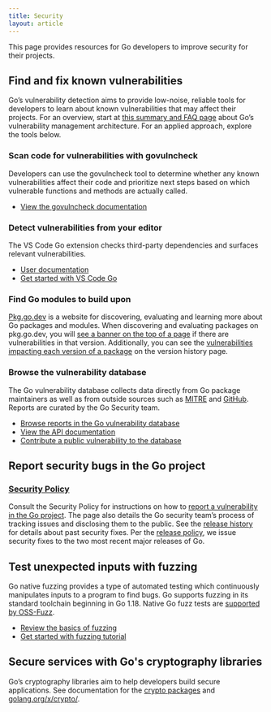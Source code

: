 ```yaml
---
title: Security
layout: article
---
```


This page provides resources for Go developers to improve security for their
projects.

## Find and fix known vulnerabilities

Go’s vulnerability detection aims to provide low-noise, reliable tools for
developers to learn about known vulnerabilities that may affect their projects.
For an overview, start at [this summary and FAQ page](https://go.dev/security/vuln)
about Go’s vulnerability management architecture. For an applied approach,
explore the tools below.


### Scan code for vulnerabilities with govulncheck

Developers can use the govulncheck tool to determine whether any known
vulnerabilities affect their code and prioritize next steps based on which vulnerable
functions and methods are actually called.

- [View the govulncheck documentation](https://pkg.go.dev/golang.org/x/vuln/cmd/govulncheck)

### Detect vulnerabilities from your editor

The VS Code Go extension checks third-party dependencies and surfaces relevant vulnerabilities.

- [User documentation](https://go.dev/security/vuln/editor)
- [Get started with VS Code Go](https://marketplace.visualstudio.com/items?itemName=golang.go)

### Find Go modules to build upon

[Pkg.go.dev](https://pkg.go.dev/) is a website for discovering, evaluating and
learning more about Go packages and modules. When discovering and evaluating
packages on pkg.go.dev, you will
[see a banner on the top of a page](https://pkg.go.dev/golang.org/x/text@v0.3.7/language)
if there are vulnerabilities in that version. Additionally, you can see the
[vulnerabilities impacting each version of a package](https://pkg.go.dev/golang.org/x/text@v0.3.7/language?tab=versions)
on the version history page.

### Browse the vulnerability database

The Go vulnerability database collects data directly from Go package
maintainers as well as from outside sources such as [MITRE](https://www.cve.org/) and [GitHub](https://github.com/). Reports
are curated by the Go Security team.

- [Browse reports in the Go vulnerability database](https://pkg.go.dev/vuln/)
- [View the API documentation](https://go.dev/security/vuln/database#api)
- [Contribute a public vulnerability to the database](https://go.dev/s/vulndb-report-new)


## Report security bugs in the Go project

### [Security Policy](https://go.dev/security/policy)

Consult the Security Policy for instructions on how to
[report a vulnerability in the Go project](https://go.dev/security/policy#reporting-a-security-bug).
The page also details the Go security team’s process of tracking issues and
disclosing them to the public. See the
[release history](https://go.dev/doc/devel/release) for details about past security
fixes. Per the [release policy](https://go.dev/doc/devel/release#policy),
we issue security fixes to the two most recent major releases of Go.

## Test unexpected inputs with fuzzing

Go native fuzzing provides a type of automated testing which continuously
manipulates inputs to a program to find bugs. Go supports fuzzing in its
standard toolchain beginning in Go 1.18.  Native Go fuzz tests are
[supported by OSS-Fuzz](https://google.github.io/oss-fuzz/getting-started/new-project-guide/go-lang/#native-go-fuzzing-support).

- [Review the basics of fuzzing](https://go.dev/security/fuzz)
- [Get started with fuzzing tutorial](https://go.dev/doc/tutorial/fuzz)

## Secure services with Go's cryptography libraries

Go’s cryptography libraries aim to help developers build secure applications.
See documentation for the [crypto packages](https://pkg.go.dev/golang.org/x/crypto)
and [golang.org/x/crypto/](https://pkg.go.dev/golang.org/x/crypto).
